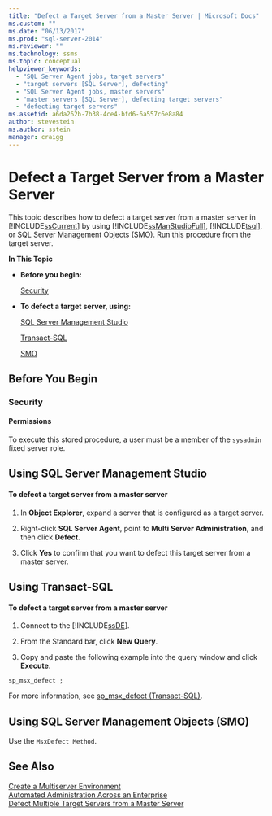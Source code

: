 ```yaml
---
title: "Defect a Target Server from a Master Server | Microsoft Docs"
ms.custom: ""
ms.date: "06/13/2017"
ms.prod: "sql-server-2014"
ms.reviewer: ""
ms.technology: ssms
ms.topic: conceptual
helpviewer_keywords: 
  - "SQL Server Agent jobs, target servers"
  - "target servers [SQL Server], defecting"
  - "SQL Server Agent jobs, master servers"
  - "master servers [SQL Server], defecting target servers"
  - "defecting target servers"
ms.assetid: a6da262b-7b38-4ce4-bfd6-6a557c6e8a84
author: stevestein
ms.author: sstein
manager: craigg
---
```

# Defect a Target Server from a Master Server
  This topic describes how to defect a target server from a master server in [!INCLUDE[ssCurrent](../../includes/sscurrent-md.md)] by using [!INCLUDE[ssManStudioFull](../../includes/ssmanstudiofull-md.md)], [!INCLUDE[tsql](../../includes/tsql-md.md)], or SQL Server Management Objects (SMO). Run this procedure from the target server.  
  
 **In This Topic**  
  
-   **Before you begin:**  
  
     [Security](#Security)  
  
-   **To defect a target server, using:**  
  
     [SQL Server Management Studio](#SSMSProcedure)  
  
     [Transact-SQL](#TsqlProcedure)  
  
     [SMO](#PowerShellProcedure)  
  
##  <a name="BeforeYouBegin"></a> Before You Begin  
  
###  <a name="Security"></a> Security  
  
####  <a name="Permissions"></a> Permissions  
 To execute this stored procedure, a user must be a member of the `sysadmin` fixed server role.  
  
##  <a name="SSMSProcedure"></a> Using SQL Server Management Studio  
  
#### To defect a target server from a master server  
  
1.  In **Object Explorer**, expand a server that is configured as a target server.  
  
2.  Right-click **SQL Server Agent**, point to **Multi Server Administration**, and then click **Defect**.  
  
3.  Click **Yes** to confirm that you want to defect this target server from a master server.  
  
##  <a name="TsqlProcedure"></a> Using Transact-SQL  
  
#### To defect a target server from a master server  
  
1.  Connect to the [!INCLUDE[ssDE](../../includes/ssde-md.md)].  
  
2.  From the Standard bar, click **New Query**.  
  
3.  Copy and paste the following example into the query window and click **Execute**.  
  
```  
sp_msx_defect ;  
```  
  
 For more information, see [sp_msx_defect &#40;Transact-SQL&#41;](/sql/relational-databases/system-stored-procedures/sp-msx-defect-transact-sql).  
  
##  <a name="PowerShellProcedure"></a> Using SQL Server Management Objects (SMO)  
 Use the `MsxDefect Method`.  
  
## See Also  
 [Create a Multiserver Environment](create-a-multiserver-environment.md)   
 [Automated Administration Across an Enterprise](automated-administration-across-an-enterprise.md)   
 [Defect Multiple Target Servers from a Master Server](defect-multiple-target-servers-from-a-master-server.md)  
  
  
